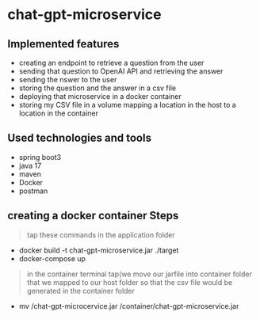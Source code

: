 # chat-gpt-microservice


## Implemented features
* creating an endpoint to retrieve a question from the user 
* sending that question to OpenAI API and retrieving the answer
* sending the nswer to the user 
* storing the question and the answer in a csv file
* deploying that microservice in a docker container 
* storing my CSV file in a volume mapping a location in the host to a location in the container 

## Used technologies and tools 

- spring boot3
- java 17
- maven
- Docker
- postman


## creating a docker container Steps

> tap these commands in the application folder 

* docker build -t chat-gpt-microservice.jar ./target
* docker-compose up
> in the container terminal tap(we move our jarfile into container folder that we mapped to our host folder so that the csv file would be generated in the container  folder 
* mv /chat-gpt-microcervice.jar /container/chat-gpt-microservice.jar

 





